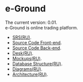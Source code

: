 # e-Ground
The current version: 0.01. </br>
e-Ground is online trading platform. </br>
- [SRS(RU)](https://github.com/steppbol/Internet-Site-2019/blob/master/Documentation/SRS(RU).md).
- [Source Code Front-end](https://github.com/steppbol/e-Ground/tree/dev).
- [Source Code Back-end](https://github.com/steppbol/e-Ground/tree/dev-backend).
- [Desk(RU)](https://trello.com/b/WMbNUcEG/e-ground).
- [Mockups(RU)](https://github.com/steppbol/e-Ground/tree/master/Documentation/Mockups/Readme.md).
- [Database Structure(RU)](https://github.com/steppbol/e-Ground/blob/master/Documentation/Database%20Structure/Readme.md).
- [Diagrams(RU)](https://github.com/steppbol/e-Ground/blob/master/Documentation/Diagrams/Readme.md).
- [Architecture(RU)](https://github.com/steppbol/e-Ground/blob/master/Documentation/Architecture.md).
